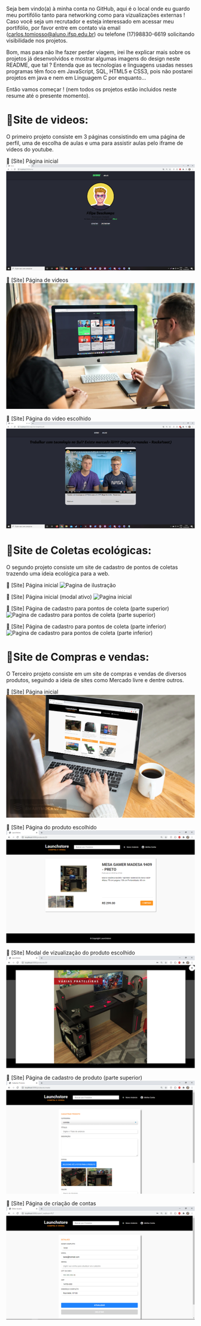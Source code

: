 Seja bem vindo(a) à minha conta no GitHub, aqui é o local onde eu guardo meu portifólio tanto para networking como para vizualizações externas !
Caso você seja um recrutador e esteja interessado em acessar meu portifólio, por favor entre em contato via email (carlos.tomiosso@aluno.ifsp.edu.br) ou telefone (17)98830-6619 solicitando visibilidade nos projetos.

Bom, mas para não lhe fazer perder viagem, irei lhe explicar mais sobre os projetos já desenvolvidos e mostrar algumas imagens do design neste README, que tal ?
Entenda que as tecnologias e linguagens usadas nesses programas têm foco em JavaScript, SQL, HTML5 e CSS3, pois não postarei projetos em java e nem em Linguagem C por enquanto...

Então vamos começar ! (nem todos os projetos estão incluidos neste resume até o presente momento).

🚀Site de videos:
=
O primeiro projeto consiste em 3 páginas consistindo em uma página de perfil, uma de escolha de aulas e uma para assistir aulas pelo iframe de videos do youtube.

💜 [Site] Página inicial
![Pagina inicial](https://github.com/carlosrtj/readme/blob/master/Home.png)


💜 [Site] Página de videos
![Pagina de ilustração](https://github.com/carlosrtj/readme/blob/master/smartmockups_keprp20o.jpg)


💜 [Site] Página do video escolhido
![Pagina do video escolhido](https://github.com/carlosrtj/readme/blob/master/Video.png)


🚀Site de Coletas ecológicas:
=
O segundo projeto consiste um site de cadastro de pontos de coletas trazendo uma ideia ecológica para a web.

💜 [Site] Página inicial
![Pagina de ilustração](https://github.com/RepublikExtreme/NLW-RocketSeat/blob/master/Home.png)


💜 [Site] Página inicial (modal ativo)
![Pagina inicial](https://github.com/RepublikExtreme/NLW-RocketSeat/blob/master/Busca.png)


💜 [Site] Página de cadastro para pontos de coleta (parte superior)
![Pagina de cadastro para pontos de coleta (parte superior)](https://github.com/RepublikExtreme/NLW-RocketSeat/blob/master/Ponto%20de%20coleta.png)


💜 [Site] Página de cadastro para pontos de coleta (parte inferior)
![Pagina de cadastro para pontos de coleta (parte inferior)](https://github.com/RepublikExtreme/NLW-RocketSeat/blob/master/Ponto%20de%20coleta%2002.png)


🚀Site de Compras e vendas:
=
O Terceiro projeto consiste em um site de compras e vendas de diversos produtos, seguindo a ideia de sites como Mercado livre e dentre outros.

💜 [Site] Página inicial
![Pagina de cadastro para pontos de coleta (parte inferior)](https://github.com/carlosrtj/readme/blob/master/Homepageview.jpg)


💜 [Site] Página do produto escolhido
![Página do produto escolhido](https://github.com/carlosrtj/readme/blob/master/product.png)


💜 [Site] Modal de vizualização do produto escolhido
![Vizualização do produto escolhido](https://github.com/carlosrtj/readme/blob/master/productview.png)


💜 [Site] Página de cadastro de produto (parte superior)
![Página de cadastro de produto (parte superior)](https://github.com/carlosrtj/readme/blob/master/createpage.png)


💜 [Site] Página de criação de contas
![Página de criação de contas](https://github.com/carlosrtj/readme/blob/master/createaccount.png)
